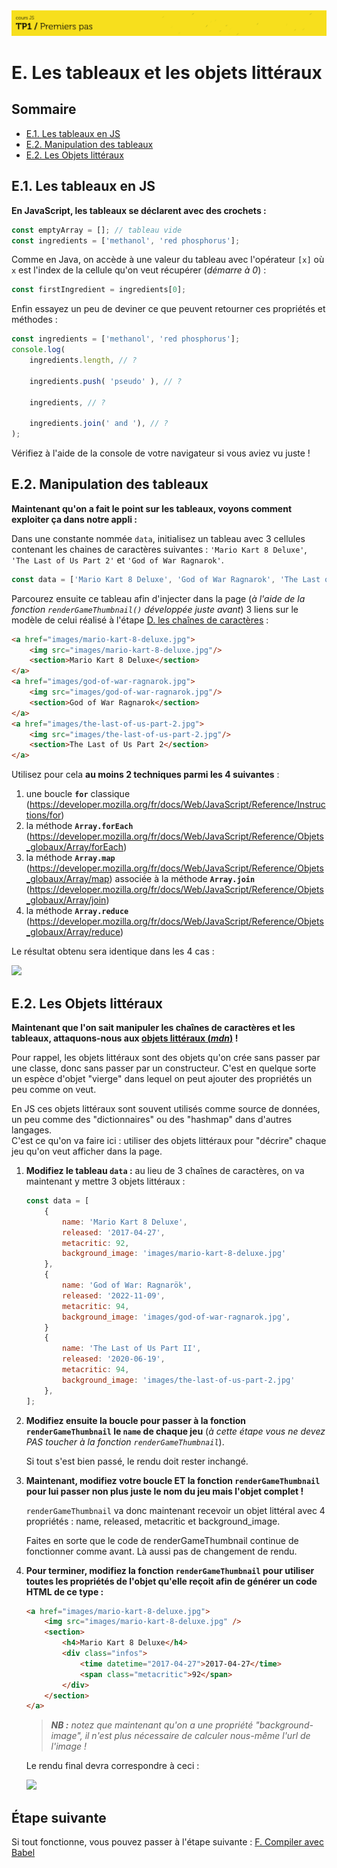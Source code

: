 <img src="images/readme/header-small.jpg" >

# E. Les tableaux et les objets littéraux <!-- omit in toc -->

## Sommaire <!-- omit in toc -->
- [E.1. Les tableaux en JS](#e1-les-tableaux-en-js)
- [E.2. Manipulation des tableaux](#e2-manipulation-des-tableaux)
- [E.2. Les Objets littéraux](#e2-les-objets-littéraux)

## E.1. Les tableaux en JS

**En JavaScript, les tableaux se déclarent avec des crochets :**

```js
const emptyArray = []; // tableau vide
const ingredients = ['methanol', 'red phosphorus'];
```

Comme en Java, on accède à une valeur du tableau avec l'opérateur `[x]` où `x` est l'index de la cellule qu'on veut récupérer (_démarre à 0_) :
```js
const firstIngredient = ingredients[0];
```

Enfin essayez un peu de deviner ce que peuvent retourner ces propriétés et méthodes :
```js
const ingredients = ['methanol', 'red phosphorus'];
console.log(
    ingredients.length, // ?

	ingredients.push( 'pseudo' ), // ?

	ingredients, // ?

	ingredients.join(' and '), // ?
);
```

Vérifiez à l'aide de la console de votre navigateur si vous aviez vu juste !

## E.2. Manipulation des tableaux

**Maintenant qu'on a fait le point sur les tableaux, voyons comment exploiter ça dans notre appli :**

Dans une constante nommée `data`, initialisez un tableau avec 3 cellules contenant les chaines de caractères suivantes : `'Mario Kart 8 Deluxe'`, `'The Last of Us Part 2'` et `'God of War Ragnarok'`.
```js
const data = ['Mario Kart 8 Deluxe', 'God of War Ragnarok', 'The Last of Us Part 2'];
```


Parcourez ensuite ce tableau afin d'injecter dans la page (_à l'aide de la fonction `renderGameThumbnail()` développée juste avant_) 3 liens sur le modèle de celui réalisé à l'étape [D. les chaînes de caractères](./D-chaines.md) :

```html
<a href="images/mario-kart-8-deluxe.jpg">
	<img src="images/mario-kart-8-deluxe.jpg"/>
	<section>Mario Kart 8 Deluxe</section>
</a>
<a href="images/god-of-war-ragnarok.jpg">
	<img src="images/god-of-war-ragnarok.jpg"/>
	<section>God of War Ragnarok</section>
</a>
<a href="images/the-last-of-us-part-2.jpg">
	<img src="images/the-last-of-us-part-2.jpg"/>
	<section>The Last of Us Part 2</section>
</a>
```

Utilisez pour cela **au moins 2 techniques parmi les 4 suivantes** :
1. une boucle **`for`** classique  (https://developer.mozilla.org/fr/docs/Web/JavaScript/Reference/Instructions/for)
2. la méthode **`Array.forEach`** (https://developer.mozilla.org/fr/docs/Web/JavaScript/Reference/Objets_globaux/Array/forEach)
3. la méthode **`Array.map`** (https://developer.mozilla.org/fr/docs/Web/JavaScript/Reference/Objets_globaux/Array/map) associée à la méthode **`Array.join`** (https://developer.mozilla.org/fr/docs/Web/JavaScript/Reference/Objets_globaux/Array/join)
4. la méthode **`Array.reduce`** (https://developer.mozilla.org/fr/docs/Web/JavaScript/Reference/Objets_globaux/Array/reduce)

Le résultat obtenu sera identique dans les 4 cas :

<img src="images/readme/screenshot-array.png" />

## E.2. Les Objets littéraux

**Maintenant que l'on sait manipuler les chaînes de caractères et les tableaux, attaquons-nous aux [objets littéraux (_mdn_)](https://developer.mozilla.org/fr/docs/Web/JavaScript/Guide/Grammar_and_types#les_litt%C3%A9raux_dobjets) !**

Pour rappel, les objets littéraux sont des objets qu'on crée sans passer par une classe, donc sans passer par un constructeur. C'est en quelque sorte un espèce d'objet "vierge" dans lequel on peut ajouter des propriétés un peu comme on veut.

En JS ces objets littéraux sont souvent utilisés comme source de données, un peu comme des "dictionnaires" ou des "hashmap" dans d'autres langages. \
C'est ce qu'on va faire ici : utiliser des objets littéraux pour "décrire" chaque jeu qu'on veut afficher dans la page.

1. **Modifiez le tableau `data` :** au lieu de 3 chaînes de caractères, on va maintenant y mettre 3 objets littéraux :

	```js
	const data = [
		{
			name: 'Mario Kart 8 Deluxe',
			released: '2017-04-27',
			metacritic: 92,
			background_image: 'images/mario-kart-8-deluxe.jpg'
		},
		{
			name: 'God of War: Ragnarök',
			released: '2022-11-09',
			metacritic: 94,
			background_image: 'images/god-of-war-ragnarok.jpg',
		}
		{
			name: 'The Last of Us Part II',
			released: '2020-06-19',
			metacritic: 94,
			background_image: 'images/the-last-of-us-part-2.jpg'
		},
	];
	```

2. **Modifiez ensuite la boucle pour passer à la fonction `renderGameThumbnail` le `name` de chaque jeu** (_à cette étape vous ne devez PAS toucher à la fonction `renderGameThumbnail`_).

	Si tout s'est bien passé, le rendu doit rester inchangé.

3. **Maintenant, modifiez votre boucle ET la fonction `renderGameThumbnail` pour lui passer non plus juste le nom du jeu mais l'objet complet !**

	`renderGameThumbnail` va donc maintenant recevoir un objet littéral avec 4 propriétés : name, released, metacritic et background_image.

	Faites en sorte que le code de renderGameThumbnail continue de fonctionner comme avant. Là aussi pas de changement de rendu.

4. **Pour terminer, modifiez la fonction `renderGameThumbnail` pour utiliser toutes les propriétés de l'objet qu'elle reçoit afin de générer un code HTML de ce type :**
	```html
	<a href="images/mario-kart-8-deluxe.jpg">
		<img src="images/mario-kart-8-deluxe.jpg" />
		<section>
			<h4>Mario Kart 8 Deluxe</h4>
			<div class="infos">
				<time datetime="2017-04-27">2017-04-27</time>
				<span class="metacritic">92</span>
			</div>
		</section>
	</a>
	```

	> _**NB :** notez que maintenant qu'on a une propriété "background-image", il n'est plus nécessaire de calculer nous-même l'url de l'image !_

	Le rendu final devra correspondre à ceci :

	<img src="images/readme/screenshot-objects.png" />

## Étape suivante <!-- omit in toc -->
Si tout fonctionne, vous pouvez passer à l'étape suivante : [F. Compiler avec Babel](./F-babel.md)